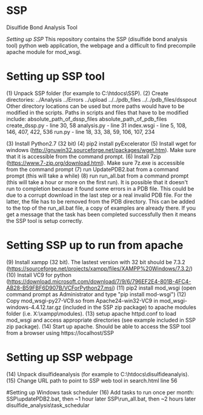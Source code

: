 # SSP
Disulfide Bond Analysis Tool

*Setting up SSP*
This repository contains the SSP (disulfide bond analysis tool) python web application, the webpage and a difficult to find precompile apache module for mod_wsgi.

# Setting up SSP tool
(1) Unpack SSP folder (for example to C:\htdocs\SSP).
(2) Create directories:
../Analysis
../Errors
../upload
../../pdb_files
../../pdb_files/dsspout
Other directory locations can be used but more paths would have to be modified in the scripts.
Paths in scripts and files that have to be modified include:
absolute_path_of_dssp_files
absolute_path_of_pdb_files
create_dssp.py - line 30, 58
analysis.py - line 31
index.wsgi - line 5, 108, 146, 407, 422, 536
run.py - line 18, 33, 38, 59, 106, 107, 234

(3) Install Python2.7 (32 bit)
(4) pip2 install pyExcelerator
(5) Install wget for windows (http://gnuwin32.sourceforge.net/packages/wget.htm). Make sure that it is accessible from the command prompt.
(6) Install 7zip (https://www.7-zip.org/download.html). Make sure 7z.exe is accessible from the command prompt
(7) run UpdatePDB2.bat from a command prompt (this will take a while)
(8) run run_all.bat from a command prompt (this will take a hour or more on the first run). It is possible that it doesn't run to completion because it found some errors in a PDB file. This could be due to a corrupt download in the last step or a real invalid PDB file. For the latter, the file has to be removed from the PDB directory. This can be added to the top of the run_all.bat file, a copy of examples are already there. If you get a message that the task has been completed successfully then it means the SSP tool is setup correctly.

# Setting SSP up to run from apache
(9) Install xampp (32 bit). The lastest version with 32 bit should be 7.3.2 (https://sourceforge.net/projects/xampp/files/XAMPP%20Windows/7.3.2/)
(10) Install VC9 for python (https://download.microsoft.com/download/7/9/6/796EF2E4-801B-4FC4-AB28-B59FBF6D907B/VCForPython27.msi)
(11) pip2 install mod_wsgi (open command prompt as Administrator and type "pip install mod-wsgi")
(12) Copy mod_wsgi-py27-VC9.so from Apache24-win32-VC9 in mod_wsgi-windows-4.4.12.tar.gz (included in the SSP zip package) to apache modules folder (i.e. X:\xampp\modules).
(13) setup apache httpd.conf to load mod_wsgi and access appropriate directories (see example included in SSP zip package).
(14) Start up apache. Should be able to access the SSP tool from a browser using https://localhost/SSP

# Setting up SSP webpage
(14) Unpack disulfideanalysis (for example to C:\htdocs\disulfideanalyis).
(15) Change URL path to point to SSP web tool in search.html line 56

#Setting up Windows task scheduler
(16) Add tasks to run once per month: SSP\updatePDB2.bat, then ~1 hour later SSP\run_all.bat, then ~2 hours later disulfide_analysis\task_schedular
